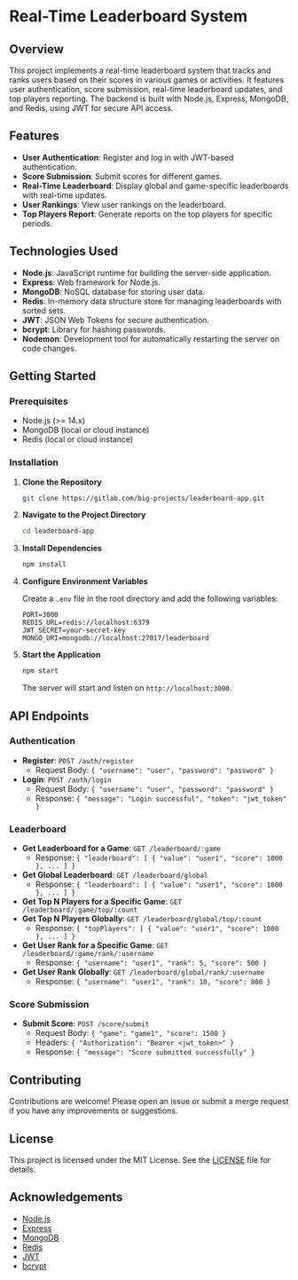 # Real-Time Leaderboard System

## Overview

This project implements a real-time leaderboard system that tracks and ranks users based on their scores in various games or activities. It features user authentication, score submission, real-time leaderboard updates, and top players reporting. The backend is built with Node.js, Express, MongoDB, and Redis, using JWT for secure API access.

## Features

* **User Authentication**: Register and log in with JWT-based authentication.
* **Score Submission**: Submit scores for different games.
* **Real-Time Leaderboard**: Display global and game-specific leaderboards with real-time updates.
* **User Rankings**: View user rankings on the leaderboard.
* **Top Players Report**: Generate reports on the top players for specific periods.

## Technologies Used

* **Node.js**: JavaScript runtime for building the server-side application.
* **Express**: Web framework for Node.js.
* **MongoDB**: NoSQL database for storing user data.
* **Redis**: In-memory data structure store for managing leaderboards with sorted sets.
* **JWT**: JSON Web Tokens for secure authentication.
* **bcrypt**: Library for hashing passwords.
* **Nodemon**: Development tool for automatically restarting the server on code changes.

## Getting Started

### Prerequisites

* Node.js (>= 14.x)
* MongoDB (local or cloud instance)
* Redis (local or cloud instance)

### Installation

1. **Clone the Repository**

    ```bash
    git clone https://gitlab.com/big-projects/leaderboard-app.git
    ```

2. **Navigate to the Project Directory**

    ```bash
    cd leaderboard-app
    ```

3. **Install Dependencies**

    ```bash
    npm install
    ```

4. **Configure Environment Variables**

    Create a `.env` file in the root directory and add the following variables:

    ```env
    PORT=3000
    REDIS_URL=redis://localhost:6379
    JWT_SECRET=your-secret-key
    MONGO_URI=mongodb://localhost:27017/leaderboard
    ```

5. **Start the Application**

    ```bash
    npm start
    ```

    The server will start and listen on `http://localhost:3000`.

## API Endpoints

### Authentication

* **Register**: `POST /auth/register`
    * Request Body: `{ "username": "user", "password": "password" }`
* **Login**: `POST /auth/login`
    * Request Body: `{ "username": "user", "password": "password" }`
    * Response: `{ "message": "Login successful", "token": "jwt_token" }`

### Leaderboard

* **Get Leaderboard for a Game**: `GET /leaderboard/:game`
    * Response: `{ "leaderboard": [ { "value": "user1", "score": 1000 }, ... ] }`
* **Get Global Leaderboard**: `GET /leaderboard/global`
    * Response: `{ "leaderboard": [ { "value": "user1", "score": 1000 }, ... ] }`
* **Get Top N Players for a Specific Game**: `GET /leaderboard/:game/top/:count`
* **Get Top N Players Globally**: `GET /leaderboard/global/top/:count`
    * Response: `{ "topPlayers": [ { "value": "user1", "score": 1000 }, ... ] }`
* **Get User Rank for a Specific Game**: `GET /leaderboard/:game/rank/:username`
    * Response: `{ "username": "user1", "rank": 5, "score": 500 }`
* **Get User Rank Globally**: `GET /leaderboard/global/rank/:username`
    * Response: `{ "username": "user1", "rank": 10, "score": 800 }`

### Score Submission

* **Submit Score**: `POST /score/submit`
    * Request Body: `{ "game": "game1", "score": 1500 }`
    * Headers: `{ "Authorization": "Bearer <jwt_token>" }`
    * Response: `{ "message": "Score submitted successfully" }`

## Contributing

Contributions are welcome! Please open an issue or submit a merge request if you have any improvements or suggestions.

## License

This project is licensed under the MIT License. See the [LICENSE](LICENSE) file for details.

## Acknowledgements

* [Node.js](https://nodejs.org/)
* [Express](https://expressjs.com/)
* [MongoDB](https://www.mongodb.com/)
* [Redis](https://redis.io/)
* [JWT](https://jwt.io/)
* [bcrypt](https://www.npmjs.com/package/bcrypt)
